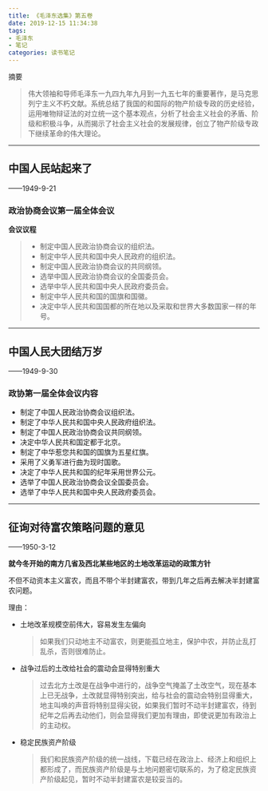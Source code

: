 ```yaml
---
title: 《毛泽东选集》第五卷
date: 2019-12-15 11:34:38
tags:
- 毛泽东
- 笔记
categories: 读书笔记
---
```


摘要
> 伟大领袖和导师毛泽东一九四九年九月到一九五七年的重要著作，是马克思列宁主义不朽文献。系统总结了我国的和国际的物产阶级专政的历史经验，运用唯物辩证法的对立统一这个基本观点，分析了社会主义社会的矛盾、阶级和积极斗争，从而揭示了社会主义社会的发展规律，创立了物产阶级专政下继续革命的伟大理论。

<!--more-->

---

## 中国人民站起来了

——1949-9-21

### 政治协商会议第一届全体会议

**会议议程**

> - 制定中国人民政治协商会议的组织法。
> - 制定中华人民共和国中央人民政府的组织法。
> - 制定中国人民政治协商会议的共同纲领。
> - 选举中国人民政治协商会议的全国委员会。
> - 选举中华人民共和国中央人民政府委员会。
> - 制定中华人民共和国的国旗和国徽。
> - 决定中华人民共和国国都的所在地以及采取和世界大多数国家一样的年号。

---

## 中国人民大团结万岁

——1949-9-30

### 政协第一届全体会议内容

- 制定了中国人民政治协商会议组织法。
- 制定了中华人民共和国中央人民政府组织法。
- 制定了中国人民政治协商会议共同纲领。
- 决定中华人民共和国定都于北京。
- 制定了中华惹您共和国的国旗为五星红旗。
- 采用了义勇军进行曲为现时国歌。
- 决定了中华人民共和国的纪年采用世界公元。
- 选举了中国人民政治协商会议全国委员会。
- 选举了中华人民共和国中央人民政府委员会。

---

## 征询对待富农策略问题的意见

——1950-3-12

**就今冬开始的南方几省及西北某些地区的土地改革运动的政策方针**

不但不动资本主义富农，而且不带个半封建富农，带到几年之后再去解决半封建富农问题。

理由：

- 土地改革规模空前伟大，容易发生左偏向

  > 如果我们只动地主不动富农，则更能孤立地主，保护中农，并防止乱打乱杀，否则很难防止。

  

- 战争过后的土改给社会的震动会显得特别重大

  > 过去北方土改是在战争中进行的，战争空气掩盖了土改空气，现在基本上已无战争，土改就显得特别突出，给与社会的震动会特别显得重大，地主叫唤的声音将特别显得尖锐，如果我们暂时不动半封建富农，待到纪年之后再去动他们，则会显得我们更加有理由，即使说更加有政治上的主动权。

  

- 稳定民族资产阶级

  > 我们和民族资产阶级的统一战线，下载已经在政治上、经济上和组织上都形成了，而民族资产阶级是与土地问题密切联系的，为了稳定民族资产阶级起见，暂时不动半封建富农是较妥当的。